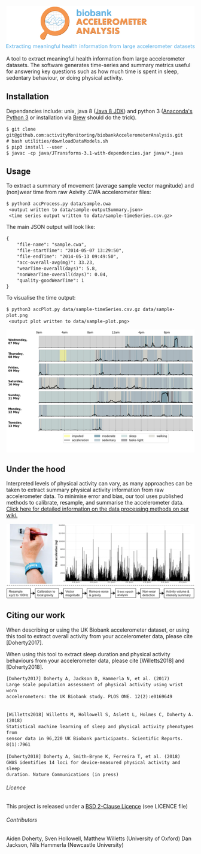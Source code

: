 ![Accelerometer data processing overview](docs/source/accelerometerLogo.png)

A tool to extract meaningful health information from large accelerometer datasets. The software generates time-series and summary metrics useful for answering key questions such as how much time is spent in sleep, sedentary behaviour, or doing physical activity.



## Installation
Dependancies include: unix, java 8 ([Java 8 JDK](http://www.oracle.com/technetwork/java/javase/downloads/jdk8-downloads-2133151.html)) and python 3 ([Anaconda's Python 3](https://www.anaconda.com/download/) or installation via [Brew](https://docs.python-guide.org/starting/install3/osx/) should do the trick).
```
$ git clone git@github.com:activityMonitoring/biobankAccelerometerAnalysis.git
# bash utilities/downloadDataModels.sh
$ pip3 install --user .
$ javac -cp java/JTransforms-3.1-with-dependencies.jar java/*.java
```



## Usage
To extract a summary of movement (average sample vector magnitude) and
(non)wear time from raw Axivity .CWA accelerometer files:

```
$ python3 accProcess.py data/sample.cwa
 <output written to data/sample-outputSummary.json>
 <time series output written to data/sample-timeSeries.csv.gz>
```

The main JSON output will look like:
```
{
    "file-name": "sample.cwa", 
    "file-startTime": "2014-05-07 13:29:50", 
    "file-endTime": "2014-05-13 09:49:50", 
    "acc-overall-avg(mg)": 33.23, 
    "wearTime-overall(days)": 5.8, 
    "nonWearTime-overall(days)": 0.04,
    "quality-goodWearTime": 1
}
```

To visualise the time output:
```
$ python3 accPlot.py data/sample-timeSeries.csv.gz data/sample-plot.png
 <output plot written to data/sample-plot.png>
```
![Time series plot](docs/source/samplePlot.png)



## Under the hood
Interpreted levels of physical activity can vary, as many approaches can be 
taken to extract summary physical activity information from raw accelerometer 
data. To minimise error and bias, our tool uses published methods to calibrate, 
resample, and summarise the accelerometer data. [Click here for detailed 
information on the 
data processing methods on our wiki.](https://biobankaccanalysis.readthedocs.io/en/latest/methods.html)

![Accelerometer data processing overview](docs/source/accMethodsOverview.png)



## Citing our work
When describing or using the UK Biobank accelerometer dataset, or using this tool
to extract overall activity from your accelerometer data, please cite [Doherty2017].

When using this tool to extract sleep duration and physical activity behaviours
from your accelerometer data, please cite [Willetts2018] and [Doherty2018].

```
[Doherty2017] Doherty A, Jackson D, Hammerla N, et al. (2017) 
Large scale population assessment of physical activity using wrist worn 
accelerometers: the UK Biobank study. PLOS ONE. 12(2):e0169649


[Willetts2018] Willetts M, Hollowell S, Aslett L, Holmes C, Doherty A. (2018) 
Statistical machine learning of sleep and physical activity phenotypes from 
sensor data in 96,220 UK Biobank participants. Scientific Reports. 8(1):7961

[Doherty2018] Doherty A, Smith-Bryne K, Ferreira T, et al. (2018) 
GWAS identifies 14 loci for device-measured physical activity and sleep 
duration. Nature Communications (in press)
```

###### Licence
This project is released under a [BSD 2-Clause Licence](http://opensource.org/licenses/BSD-2-Clause) (see LICENCE file)

###### Contributors
Aiden Doherty, Sven Hollowell, Matthew Willetts (University of Oxford)
Dan Jackson, Nils Hammerla (Newcastle University)
